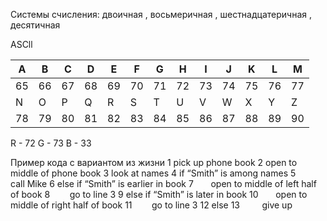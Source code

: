 

Системы счисления: двоичная , восьмеричная , шестнадцатеричная , десятичная

ASCll

| A   | B   | C   | D   | E   | F   | G   | H   | I   | J   | K   | L   | M   |
| --- | --- | --- | --- | --- | --- | --- | --- | --- | --- | --- | --- | --- |
| 65  | 66  | 67  | 68  | 69  | 70  | 71  | 72  | 73  | 74  | 75  | 76  | 77  |
| N   | O   | P   | Q   | R   | S   | T   | U   | V   | W   | X   | Y   | Z   |
| 78  | 79  | 80  | 81  | 82  | 83  | 84  | 85  | 86  | 87  | 88  | 89  | 90  |

R - 72
G - 73
B - 33

Пример кода с вариантом из жизни
1 pick up phone book
2 open to middle of phone book
3 look at names
4 if “Smith” is among names
5       call Mike
6 else if “Smith” is earlier in book
7       open to middle of left half of book
8        go to line 3
9 else if “Smith” is later in book
10       open to middle of right half of book
11        go to line 3
12 else
13         give up

